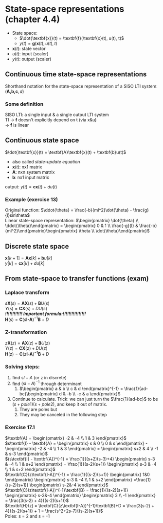 # State-space representations (chapter 4.4)
+ State space:
  + $\dot{\textbf{x}}(t) = \textbf{f}(\textbf{x}(t), u(t), t)$  
  + $y(t) = \textbf{g}(\textbf{x}(t), u(t), t)$  
+ $\textbf{x}(t)$: state vector
+ $u(t)$: input  (scaler)
+ $y(t)$: output (scaler)

## Continuous time state-space representations
Shorthand notation for the state-space representation of a SISO LTI system: $(\textbf{A,b,c},d)$

### Some definition
SISO LTI: a single input & a single output LTI system  
TI -> $\textbf{f}$ doesn't explicitly depend on t (via x&u)  
-> $\textbf{f}$ is linear

## Continuous state space
$\dot{\textbf{x}}(t) = \textbf{A}\textbf{x}(t) + \textbf{b}u(t)$   
+ also called *state-update equation*
+ $\textbf{x}(t)$: nx1 matrix
+ $\textbf{A}$: nxn system matrix
+ $\textbf{b}$: nx1 input matrix

output: $y(t) = \textbf{c}\textbf{x}(t) + du(t)$  

### Example (exercise 13)
Original function: $\ddot{\theta} = \frac{-b}{ml^2}\dot{\theta}  - \frac{g}{l}sin\theta$  
Linear state-space representation: $\begin{pmatrix} \dot{\theta} \\ \ddot{\theta}\end{pmatrix} = \begin{pmatrix} 0 & 1 \\ \frac{-g}{l} & \frac{-b}{ml^2}\end{pmatrix}\begin{pmatrix} \theta \\ \dot{\theta}\end{pmatrix}$

## Discrete state space
$\textbf{x}[k+1] = \textbf{A}\textbf{x}[k] + \textbf{b}u[k]$   
$y[k] = \textbf{c}\textbf{x}[k] + du[k]$  

## From state-space to transfer functions (exam)
### Laplace transform
$s\textbf{X}(s) = \textbf{A}\textbf{X}(s) + \textbf{B}U(s)$   
$Y(s) = \textbf{C}\textbf{X}(s) + DU(s)$  
***!!!!!!!!!!!! Important formula:!!!!!!!!!!!!!!!!***  
$\textbf{H}(s) = \textbf{C}(s\textbf{I-A})^{-1}\textbf{B}+D$

### Z-transformation
$z\textbf{X}(z) = \textbf{A}\textbf{X}(z) + \textbf{B}U(z)$   
$Y(z) = \textbf{C}\textbf{X}(z) + DU(z)$   
$\textbf{H}(z) = \textbf{C}(z\textbf{I-A})^{-1}\textbf{B}+D$

### Solving steps:
1. find $sI-A$ (or z in discrete)
2. find $(sI-A)^{-1}$ through determinant
   1. $\begin{pmatrix} a & b \\ c & d \end{pmatrix}^{-1} = \frac{1}{ad-bc}\begin{pmatrix} d & -b \\ -c & a \end{pmatrix}$
3. Continue to calculate. Trick: we can just turn the $\frac{1}{ad-bc}$ to be $(s+pole1)(s+pole2)$, and keep it out of matrix.
   1. They are poles but
   2. They may be canceled in the following step

### Exercise 17.1
$\textbf{A} = \begin{pmatrix} -2 & -4 \\ 1 & 3 \end{pmatrix}$   
$s\textbf{I} - \textbf{A} = \begin{pmatrix} s & 0 \\ 0 & s \end{pmatrix} - \begin{pmatrix} -2 & -4 \\ 1 & 3 \end{pmatrix} = \begin{pmatrix} s+2 & 4 \\ -1 & s-3 \end{pmatrix}$  
$(s\textbf{I} - \textbf{A})^{-1} = \frac{1}{(s+2)(s-3)+4} \begin{pmatrix} s-3 & -4 \\ 1 & s+2 \end{pmatrix} = \frac{1}{(s-2)(s+1)} \begin{pmatrix} s-3 & -4 \\ 1 & s+2 \end{pmatrix}$  
$\textbf{C}(z\textbf{I-A})^{-1} = \frac{1}{(s-2)(s+1)} \begin{pmatrix} 1&0 \end{pmatrix} \begin{pmatrix} s-3 & -4 \\ 1 & s+2 \end{pmatrix} =\frac{1}{(s-2)(s+1)} \begin{pmatrix} s-2&-4 \end{pmatrix}$  
$\textbf{C}(z\textbf{I-A})^{-1}\textbf{B} = \frac{1}{(s-2)(s+1)} \begin{pmatrix} s-2&-4 \end{pmatrix} \begin{pmatrix} 3 \\ -1 \end{pmatrix} = \frac{3(s-2) + 4}{(s-2)(s+1)}$  
$\textbf{H}(z) = \textbf{C}(z\textbf{I-A})^{-1}\textbf{B}+D = \frac{3(s-2) + 4}{(s-2)(s+1)} + 1 = \frac{s^2+2s-7}{(s-2)(s+1)}$  
Poles: s = 2 and s = -1